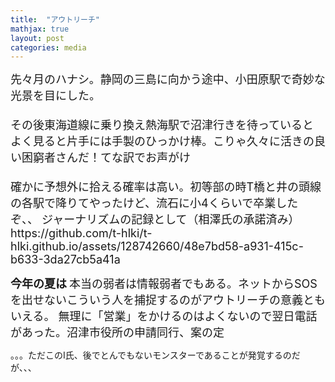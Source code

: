 ```yaml
---
title:  "アウトリーチ"
mathjax: true
layout: post
categories: media
---
```

<span style="font-size:large">
先々月のハナシ。静岡の三島に向かう途中、小田原駅で奇妙な光景を目にした。<br><br>
その後東海道線に乗り換え熱海駅で沼津行きを待っていると
よく見ると片手には手製のひっかけ棒。こりゃ久々に活きの良い困窮者さんだ！てな訳でお声がけ<br><br>
確かに予想外に拾える確率は高い。初等部の時T橋と井の頭線の各駅で降りてやったけど、流石に小4くらいで卒業したぞ、、
ジャーナリズムの記録として（相澤氏の承諾済み）
https://github.com/t-hlki/t-hlki.github.io/assets/128742660/48e7bd58-a931-415c-b633-3da27cb5a41a
</span>

<span style="font-size:large;"><strong>今年の夏は</strong></span>
<span style="font-size:large">
本当の弱者は情報弱者でもある。ネットからSOSを出せないこういう人を捕捉するのがアウトリーチの意義ともいえる。
無理に「営業」をかけるのはよくないので翌日電話があった。沼津市役所の申請同行、案の定
</span>


。。。ただこのI氏、後でとんでもないモンスターであることが発覚するのだが、、、
